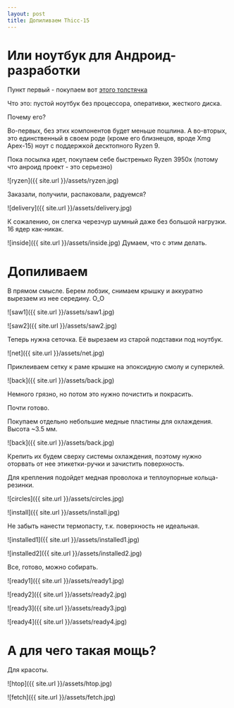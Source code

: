 ```yaml
---
layout: post
title: Допиливаем Thiсс-15
---
```

# Или ноутбук для Андроид-разработки
Пункт первый - покупаем вот [этого толстячка](https://www.eluktronics.com/THICC15-BYO)

Что это: пустой ноутбук без процессора, оперативки, жесткого диска. 

Почему его?

Во-первых, без этих компонентов будет меньше пошлина. А во-вторых, это единственный 
в своем роде (кроме его близнецов, вроде Xmg Apex-15) ноут с поддержкой деcктопного Ryzen 9.

Пока посылка идет, покупаем себе быстренько Ryzen 3950x (потому что анроид проект - это серьезно)

![ryzen]({{ site.url }}/assets/ryzen.jpg)

Заказали, получили, распаковали, радуемся?

![delivery]({{ site.url }}/assets/delivery.jpg)


К сожалению, он слегка черезчур шумный даже без большой нагрузки. 16 ядер как-никак.

![inside]({{ site.url }}/assets/inside.jpg)
Думаем, что с этим делать.

# Допиливаем

В прямом смысле. Берем лобзик, снимаем крышку и аккуратно вырезаем из нее середину. О_О

![saw1]({{ site.url }}/assets/saw1.jpg)

![saw2]({{ site.url }}/assets/saw2.jpg)

Теперь нужна сеточка. Её вырезаем из старой подставки под ноутбук.

![net]({{ site.url }}/assets/net.jpg)

Приклеиваем сетку к раме крышке на эпоксидную смолу и суперклей.

![back]({{ site.url }}/assets/back.jpg)

Немного грязно, но потом это нужно почистить и покрасить.

Почти готово.

Покупаем отдельно небольшие медные пластины для охлаждения. Высота ~3.5 мм.

![back]({{ site.url }}/assets/back.jpg)

Крепить их будем сверху системы охлаждения, поэтому нужно оторвать от нее этикетки-ручки и зачистить поверхность. 

Для крепления подойдет медная проволока и теплоупорные кольца-резинки.

![circles]({{ site.url }}/assets/circles.jpg)

![install]({{ site.url }}/assets/install.jpg)

Не забыть нанести термопасту, т.к. поверхность не идеальная.

![installed1]({{ site.url }}/assets/installed1.jpg)

![installed2]({{ site.url }}/assets/installed2.jpg)

Все, готово, можно собирать.


![ready1]({{ site.url }}/assets/ready1.jpg)

![ready2]({{ site.url }}/assets/ready2.jpg)

![ready3]({{ site.url }}/assets/ready3.jpg)

![ready4]({{ site.url }}/assets/ready4.jpg)

# А для чего такая мощь?

Для красоты.

![htop]({{ site.url }}/assets/htop.jpg)

![fetch]({{ site.url }}/assets/fetch.jpg)
